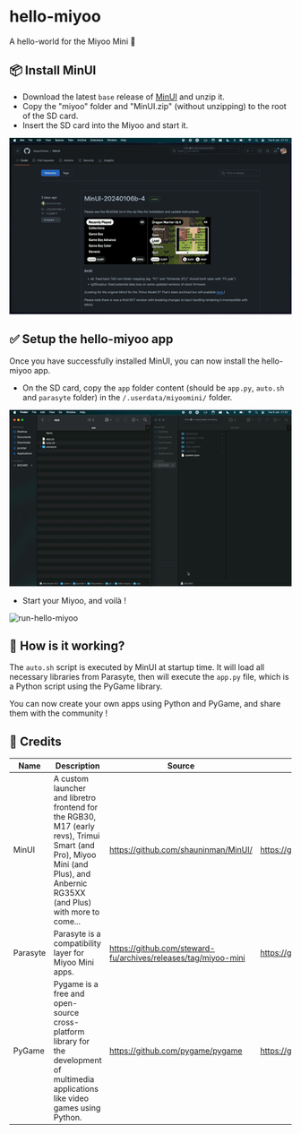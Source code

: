 # hello-miyoo

A hello-world for the Miyoo Mini 👋

## 📦 Install MinUI

* Download the latest `base` release of [MinUI](https://github.com/shauninman/MinUI/releases) and unzip it.
* Copy the "miyoo" folder and "MinUI.zip" (without unzipping) to the root of the SD card.
* Insert the SD card into the Miyoo and start it.

![install-minui](.github/install-minui.gif)

## ✅ Setup the hello-miyoo app

Once you have successfully installed MinUI, you can now install the hello-miyoo app.

* On the SD card, copy the `app` folder content (should be `app.py`, `auto.sh` and `parasyte` folder) in the `/.userdata/miyoomini/` folder.

![install-hello-miyoo](.github/install-hello-miyoo.gif)

* Start your Miyoo, and voilà !

![run-hello-miyoo](.github/run-hello-miyoo.gif)

## 🤔 How is it working?

The `auto.sh` script is executed by MinUI at startup time. It will load all necessary libraries from Parasyte, then will execute the `app.py` file, which is a Python script using the PyGame library.

You can now create your own apps using Python and PyGame, and share them with the community !

## 🥇 Credits

| Name     | Description                                                                                                                                                                 | Source                                                         | Author                        |
|----------|-----------------------------------------------------------------------------------------------------------------------------------------------------------------------------|----------------------------------------------------------------|-------------------------------|
| MinUI    | A custom launcher and libretro frontend for the RGB30, M17 (early revs), Trimui Smart (and Pro), Miyoo Mini (and Plus), and Anbernic RG35XX (and Plus) with more to come... | https://github.com/shauninman/MinUI/                           | https://github.com/shauninman |
| Parasyte | Parasyte is a compatibility layer for Miyoo Mini apps.                                                                                                                      | https://github.com/steward-fu/archives/releases/tag/miyoo-mini | https://github.com/steward-fu |
| PyGame   | Pygame is a free and open-source cross-platform library for the development of multimedia applications like video games using Python.                                       | https://github.com/pygame/pygame                               | https://github.com/pygame     |

